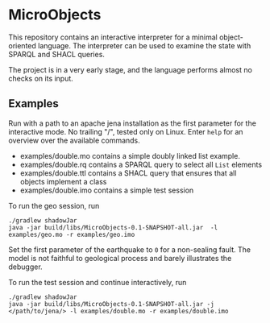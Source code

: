  # MicroObjects 
 This repository contains an interactive interpreter for a minimal object-oriented language.
 The interpreter can be used to examine the state with SPARQL and SHACL queries.
 
 The project is in a very early stage, and the language performs almost no checks on its input.
 
 ## Examples
 Run with a path to an apache jena installation as the first parameter for the interactive mode.
 No trailing "/", tested only on Linux. Enter `help` for an overview over the available commands.
 
 * examples/double.mo contains a simple doubly linked list example.
 * examples/double.rq contains a SPARQL query to select all `List` elements
 * examples/double.ttl contains a SHACL query that ensures that all objects implement a class
 * examples/double.imo contains a simple test session
 
To run the geo session, run
 ```
./gradlew shadowJar
java -jar build/libs/MicroObjects-0.1-SNAPSHOT-all.jar  -l examples/geo.mo -r examples/geo.imo
```

Set the first parameter of the earthquake to `0` for a non-sealing fault. The model is not faithful to geological process and barely illustrates the debugger.


 To run the test session and continue interactively, run
 ```
./gradlew shadowJar
java -jar build/libs/MicroObjects-0.1-SNAPSHOT-all.jar -j </path/to/jena/> -l examples/double.mo -r examples/double.imo
```